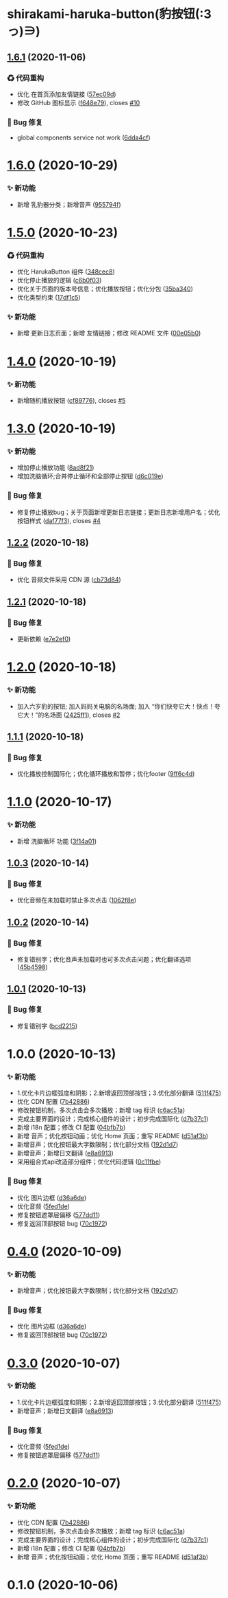 # shirakami-haruka-button(豹按钮(:3っ)∋)

## [1.6.1](https://github.com/CaoMeiYouRen/shirakami-haruka-button/compare/v1.6.0...v1.6.1) (2020-11-06)


### ♻ 代码重构

* 优化 在首页添加友情链接 ([57ec09d](https://github.com/CaoMeiYouRen/shirakami-haruka-button/commit/57ec09d))
* 修改 GitHub 图标显示 ([f648e79](https://github.com/CaoMeiYouRen/shirakami-haruka-button/commit/f648e79)), closes [#10](https://github.com/CaoMeiYouRen/shirakami-haruka-button/issues/10)


### 🐛 Bug 修复

* global components service not work ([6dda4cf](https://github.com/CaoMeiYouRen/shirakami-haruka-button/commit/6dda4cf))

# [1.6.0](https://github.com/CaoMeiYouRen/shirakami-haruka-button/compare/v1.5.0...v1.6.0) (2020-10-29)


### ✨ 新功能

* 新增 乳豹器分类；新增音声 ([955794f](https://github.com/CaoMeiYouRen/shirakami-haruka-button/commit/955794f))

# [1.5.0](https://github.com/CaoMeiYouRen/shirakami-haruka-button/compare/v1.4.0...v1.5.0) (2020-10-23)


### ♻ 代码重构

* 优化 HarukaButton 组件 ([348cec8](https://github.com/CaoMeiYouRen/shirakami-haruka-button/commit/348cec8))
* 优化停止播放的逻辑 ([c6b0f03](https://github.com/CaoMeiYouRen/shirakami-haruka-button/commit/c6b0f03))
* 优化关于页面的版本号信息；优化播放按钮；优化分包 ([35ba340](https://github.com/CaoMeiYouRen/shirakami-haruka-button/commit/35ba340))
* 优化类型约束 ([17df1c5](https://github.com/CaoMeiYouRen/shirakami-haruka-button/commit/17df1c5))


### ✨ 新功能

* 新增 更新日志页面；新增 友情链接；修改 README 文件 ([00e05b0](https://github.com/CaoMeiYouRen/shirakami-haruka-button/commit/00e05b0))


# [1.4.0](https://github.com/CaoMeiYouRen/shirakami-haruka-button/compare/v1.3.0...v1.4.0) (2020-10-19)


### ✨ 新功能

* 新增随机播放按钮 ([cf89776](https://github.com/CaoMeiYouRen/shirakami-haruka-button/commit/cf89776)), closes [#5](https://github.com/CaoMeiYouRen/shirakami-haruka-button/issues/5)

# [1.3.0](https://github.com/CaoMeiYouRen/shirakami-haruka-button/compare/v1.2.2...v1.3.0) (2020-10-19)


### ✨ 新功能

* 增加停止播放功能 ([8ad8f21](https://github.com/CaoMeiYouRen/shirakami-haruka-button/commit/8ad8f21)) 
* 增加洗脑循环;合并停止循环和全部停止按钮 ([d6c019e](https://github.com/CaoMeiYouRen/shirakami-haruka-button/commit/d6c019e))


### 🐛 Bug 修复

* 修复停止播放bug；关于页面新增更新日志链接；更新日志新增用户名；优化按钮样式 ([daf77f3](https://github.com/CaoMeiYouRen/shirakami-haruka-button/commit/daf77f3)), closes [#4](https://github.com/CaoMeiYouRen/shirakami-haruka-button/issues/4)

## [1.2.2](https://github.com/CaoMeiYouRen/shirakami-haruka-button/compare/v1.2.1...v1.2.2) (2020-10-18)


### 🐛 Bug 修复

* 优化 音频文件采用 CDN 源 ([cb73d84](https://github.com/CaoMeiYouRen/shirakami-haruka-button/commit/cb73d84))

## [1.2.1](https://github.com/CaoMeiYouRen/shirakami-haruka-button/compare/v1.2.0...v1.2.1) (2020-10-18)


### 🐛 Bug 修复

* 更新依赖 ([e7e2ef0](https://github.com/CaoMeiYouRen/shirakami-haruka-button/commit/e7e2ef0))

# [1.2.0](https://github.com/CaoMeiYouRen/shirakami-haruka-button/compare/v1.1.1...v1.2.0) (2020-10-18)


### ✨ 新功能

* 加入六岁豹的按钮; 加入妈妈关电脑的名场面; 加入 “你们快夸它大！快点！夸它大！”的名场面 ([2425ff1](https://github.com/CaoMeiYouRen/shirakami-haruka-button/commit/2425ff1)), closes [#2](https://github.com/CaoMeiYouRen/shirakami-haruka-button/issues/2)

## [1.1.1](https://github.com/CaoMeiYouRen/shirakami-haruka-button/compare/v1.1.0...v1.1.1) (2020-10-18)


### 🐛 Bug 修复

* 优化播放控制国际化；优化循环播放和暂停；优化footer ([9ff6c4d](https://github.com/CaoMeiYouRen/shirakami-haruka-button/commit/9ff6c4d))

# [1.1.0](https://github.com/CaoMeiYouRen/shirakami-haruka-button/compare/v1.0.3...v1.1.0) (2020-10-17)


### ✨ 新功能

* 新增 洗脑循环 功能 ([3f14a01](https://github.com/CaoMeiYouRen/shirakami-haruka-button/commit/3f14a01))

## [1.0.3](https://github.com/CaoMeiYouRen/shirakami-haruka-button/compare/v1.0.2...v1.0.3) (2020-10-14)


### 🐛 Bug 修复

* 优化音频在未加载时禁止多次点击 ([1062f8e](https://github.com/CaoMeiYouRen/shirakami-haruka-button/commit/1062f8e))

## [1.0.2](https://github.com/CaoMeiYouRen/shirakami-haruka-button/compare/v1.0.1...v1.0.2) (2020-10-14)


### 🐛 Bug 修复

* 修复错别字；优化音声未加载时也可多次点击问题；优化翻译选项 ([45b4598](https://github.com/CaoMeiYouRen/shirakami-haruka-button/commit/45b4598))

## [1.0.1](https://github.com/CaoMeiYouRen/shirakami-haruka-button/compare/v1.0.0...v1.0.1) (2020-10-13)


### 🐛 Bug 修复

* 修复错别字 ([bcd2215](https://github.com/CaoMeiYouRen/shirakami-haruka-button/commit/bcd2215))

# 1.0.0 (2020-10-13)


### ✨ 新功能

* 1.优化卡片边框弧度和阴影；2.新增返回顶部按钮；3.优化部分翻译 ([511f475](https://github.com/CaoMeiYouRen/shirakami-haruka-button/commit/511f475))
* 优化 CDN 配置 ([7b42886](https://github.com/CaoMeiYouRen/shirakami-haruka-button/commit/7b42886))
* 修改按钮机制，多次点击会多次播放；新增 tag 标识 ([c6ac51a](https://github.com/CaoMeiYouRen/shirakami-haruka-button/commit/c6ac51a))
* 完成主要界面的设计；完成核心组件的设计；初步完成国际化 ([d7b37c1](https://github.com/CaoMeiYouRen/shirakami-haruka-button/commit/d7b37c1))
* 新增 i18n 配置；修改 CI 配置 ([04bfb7b](https://github.com/CaoMeiYouRen/shirakami-haruka-button/commit/04bfb7b))
* 新增 音声；优化按钮动画；优化 Home 页面；重写 README ([d51af3b](https://github.com/CaoMeiYouRen/shirakami-haruka-button/commit/d51af3b))
* 新增音声；优化按钮最大字数限制；优化部分文档 ([192d1d7](https://github.com/CaoMeiYouRen/shirakami-haruka-button/commit/192d1d7))
* 新增音声；新增日文翻译 ([e8a6913](https://github.com/CaoMeiYouRen/shirakami-haruka-button/commit/e8a6913))
* 采用组合式api改造部分组件；优化代码逻辑 ([0c11fbe](https://github.com/CaoMeiYouRen/shirakami-haruka-button/commit/0c11fbe))


### 🐛 Bug 修复

* 优化 图片边框 ([d36a6de](https://github.com/CaoMeiYouRen/shirakami-haruka-button/commit/d36a6de))
* 优化音频 ([5fed1de](https://github.com/CaoMeiYouRen/shirakami-haruka-button/commit/5fed1de))
* 修复按钮遮罩层偏移 ([577dd11](https://github.com/CaoMeiYouRen/shirakami-haruka-button/commit/577dd11))
* 修复返回顶部按钮 bug ([70c1972](https://github.com/CaoMeiYouRen/shirakami-haruka-button/commit/70c1972))

# [0.4.0](https://github.com/CaoMeiYouRen/shirakami-haruka-button/compare/v0.3.0...v0.4.0) (2020-10-09)


### ✨ 新功能

* 新增音声；优化按钮最大字数限制；优化部分文档 ([192d1d7](https://github.com/CaoMeiYouRen/shirakami-haruka-button/commit/192d1d7))


### 🐛 Bug 修复

* 优化 图片边框 ([d36a6de](https://github.com/CaoMeiYouRen/shirakami-haruka-button/commit/d36a6de))
* 修复返回顶部按钮 bug ([70c1972](https://github.com/CaoMeiYouRen/shirakami-haruka-button/commit/70c1972))



# [0.3.0](https://github.com/CaoMeiYouRen/shirakami-haruka-button/compare/v0.2.0...v0.3.0) (2020-10-07)


### ✨ 新功能

* 1.优化卡片边框弧度和阴影；2.新增返回顶部按钮；3.优化部分翻译 ([511f475](https://github.com/CaoMeiYouRen/shirakami-haruka-button/commit/511f475))
* 新增音声；新增日文翻译 ([e8a6913](https://github.com/CaoMeiYouRen/shirakami-haruka-button/commit/e8a6913))


### 🐛 Bug 修复

* 优化音频 ([5fed1de](https://github.com/CaoMeiYouRen/shirakami-haruka-button/commit/5fed1de))
* 修复按钮遮罩层偏移 ([577dd11](https://github.com/CaoMeiYouRen/shirakami-haruka-button/commit/577dd11))



# [0.2.0](https://github.com/CaoMeiYouRen/shirakami-haruka-button/compare/v0.1.0...v0.2.0) (2020-10-07)


### ✨ 新功能

* 优化 CDN 配置 ([7b42886](https://github.com/CaoMeiYouRen/shirakami-haruka-button/commit/7b42886))
* 修改按钮机制，多次点击会多次播放；新增 tag 标识 ([c6ac51a](https://github.com/CaoMeiYouRen/shirakami-haruka-button/commit/c6ac51a))
* 完成主要界面的设计；完成核心组件的设计；初步完成国际化 ([d7b37c1](https://github.com/CaoMeiYouRen/shirakami-haruka-button/commit/d7b37c1))
* 新增 i18n 配置；修改 CI 配置 ([04bfb7b](https://github.com/CaoMeiYouRen/shirakami-haruka-button/commit/04bfb7b))
* 新增 音声；优化按钮动画；优化 Home 页面；重写 README ([d51af3b](https://github.com/CaoMeiYouRen/shirakami-haruka-button/commit/d51af3b))



# 0.1.0 (2020-10-06)
